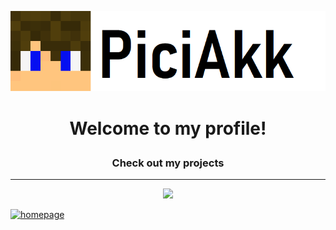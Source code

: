 ![My logo](https://github.com/PiciAkk/piciakk/blob/main/images/myLogo.png?raw=true)
# <p align="center">Welcome to my profile!</p>
### <p align="center">Check out my projects</p>
---
<p align="center"> <img src="https://via.placeholder.com/350x150"> </p>
<!--<p align="center">-->
  <a align="center" href="https://github.com/piciakk/piciakk" title="Redirect to homepage">
    <img src="https://via.placeholder.com/350x150" alt="homepage" />
  </a>
<!--</p>-->
<!--
**PiciAkk/piciakk** is a ✨ _special_ ✨ repository because its `README.md` (this file) appears on your GitHub profile.

Here are some ideas to get you started:

- 🔭 I’m currently working on ...
- 🌱 I’m currently learning ...
- 👯 I’m looking to collaborate on ...
- 🤔 I’m looking for help with ...
- 💬 Ask me about ...
- 📫 How to reach me: ...
- 😄 Pronouns: ...
- ⚡ Fun fact: ...
-->
